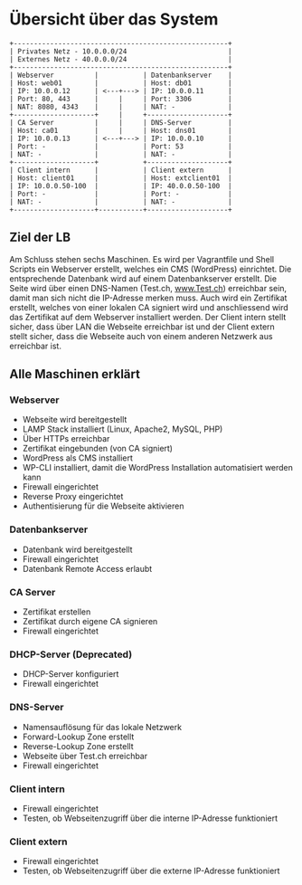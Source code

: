 # Übersicht über das System

```
+-----------------------------------------------------+
| Privates Netz - 10.0.0.0/24                         |
| Externes Netz - 40.0.0.0/24                         |
+-----------------------------------------------------+
| Webserver          |           | Datenbankserver    |
| Host: web01        |           | Host: db01         |
| IP: 10.0.0.12      | <---+---> | IP: 10.0.0.11      |
| Port: 80, 443      |     |     | Port: 3306         |
| NAT: 8080, 4343    |     |     | NAT: -             |
+--------------------+     |     +--------------------+
| CA Server          |     |     | DNS-Server         |
| Host: ca01         |     |     | Host: dns01        |
| IP: 10.0.0.13      | <---+---> | IP: 10.0.0.10      |
| Port: -            |           | Port: 53           |
| NAT: -             |           | NAT: -             |
+--------------------+           +--------------------+
| Client intern      |           | Client extern      |
| Host: client01     |           | Host: extclient01  |
| IP: 10.0.0.50-100  |           | IP: 40.0.0.50-100  |
| Port: -            |           | Port: -            |
| NAT: -             |           | NAT: -             |
+--------------------+-----------+--------------------+
```

## Ziel der LB
Am Schluss stehen sechs Maschinen. Es wird per Vagrantfile und Shell Scripts ein Webserver erstellt, welches ein CMS (WordPress) einrichtet. Die entsprechende Datenbank wird auf einem Datenbankserver erstellt. Die Seite wird über einen DNS-Namen (Test.ch, www.Test.ch) erreichbar sein, damit man sich nicht die IP-Adresse merken muss. Auch wird ein Zertifikat erstellt, welches von einer lokalen CA signiert wird und anschliessend wird das Zertifikat auf dem Webserver installiert werden. Der Client intern stellt sicher, dass über LAN die Webseite erreichbar ist und der Client extern stellt sicher, dass die Webseite auch von einem anderen Netzwerk aus erreichbar ist.

## Alle Maschinen erklärt

### Webserver
- Webseite wird bereitgestellt
- LAMP Stack installiert (Linux, Apache2, MySQL, PHP)
- Über HTTPs erreichbar
- Zertifikat eingebunden (von CA signiert)
- WordPress als CMS installiert
- WP-CLI installiert, damit die WordPress Installation automatisiert werden kann
- Firewall eingerichtet
- Reverse Proxy eingerichtet
- Authentisierung für die Webseite aktivieren

### Datenbankserver
- Datenbank wird bereitgestellt
- Firewall eingerichtet
- Datenbank Remote Access erlaubt

### CA Server
- Zertifikat erstellen
- Zertifikat durch eigene CA signieren
- Firewall eingerichtet

### DHCP-Server (Deprecated)
- DHCP-Server konfiguriert
- Firewall eingerichtet

### DNS-Server
- Namensauflösung für das lokale Netzwerk
- Forward-Lookup Zone erstellt
- Reverse-Lookup Zone erstellt
- Webseite über Test.ch erreichbar
- Firewall eingerichtet

### Client intern
- Firewall eingerichtet
- Testen, ob Webseitenzugriff über die interne IP-Adresse funktioniert

### Client extern
- Firewall eingerichtet
- Testen, ob Webseitenzugriff über die externe IP-Adresse funktioniert